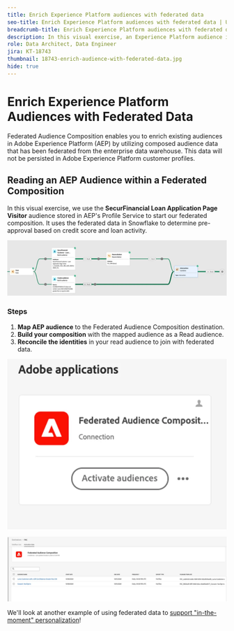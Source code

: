 ```yaml
---
title: Enrich Experience Platform audiences with federated data
seo-title: Enrich Experience Platform audiences with federated data | Unlock cross-channel insights with Federated Audience Composition
breadcrumb-title: Enrich Experience Platform audiences with federated data
description: In this visual exercise, an Experience Platform audience is enriched with federated data.
role: Data Architect, Data Engineer
jira: KT-18743
thumbnail: 18743-enrich-audience-with-federated-data.jpg
hide: true
---
```


# Enrich Experience Platform Audiences with Federated Data

Federated Audience Composition enables you to enrich existing audiences in Adobe Experience Platform (AEP) by utilizing composed audience data that has been federated from the enterprise data warehouse. This data will not be persisted in Adobe Experience Platform customer profiles.

## Reading an AEP Audience within a Federated Composition

In this visual exercise, we use the **SecurFinancial Loan Application Page Visitor** audience stored in AEP's Profile Service to start our federated composition. It uses the federated data in Snowflake to determine pre-approval based on credit score and loan activity.

![federated-composition-example](assets/snowflake-preapproval.png)

### Steps

1. **Map AEP audience** to the Federated Audience Composition destination.
2. **Build your composition** with the mapped audience as a Read audience.
3. **Reconcile the identities** in your read audience to join with federated data.

 ![federated-method-1-1](assets/federated-method-1-1.png)

 ![federated-method-1-2](assets/federated-method-1-2.png)

We'll look at another example of using federated data to [support "in-the-moment" personalization](drive-in-the-moment-personalization.md)!
